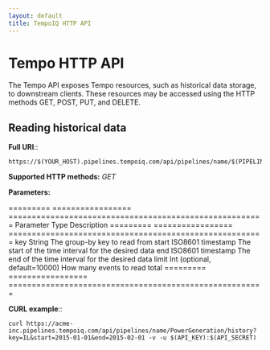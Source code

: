 ```yaml
---
layout: default
title: TempoIQ HTTP API
---
```


Tempo HTTP API
==============

The Tempo API exposes Tempo resources, such as historical data storage, to 
downstream clients.  These resources may be accessed using the HTTP methods
GET, POST, PUT, and DELETE.


Reading historical data
-----------------------

**Full URI**::

    https://$(YOUR_HOST).pipelines.tempoiq.com/api/pipelines/name/$(PIPELINE_NAME)/history

**Supported HTTP methods:** *GET*

**Parameters:**

=========  =================  =======================================================
Parameter  Type               Description
=========  =================  =======================================================
key        String             The group-by key to read from
start      ISO8601 timestamp  The start of the time interval for the desired data
end        ISO8601 timestamp  The end of the time interval for the desired data
limit      Int                (optional, default=10000) How many events to read total
=========  =================  =======================================================

**CURL example**::

    curl https://acme-inc.pipelines.tempoiq.com/api/pipelines/name/PowerGeneration/history?key=IL&start=2015-01-01&end=2015-02-01 -v -u $(API_KEY):$(API_SECRET)
